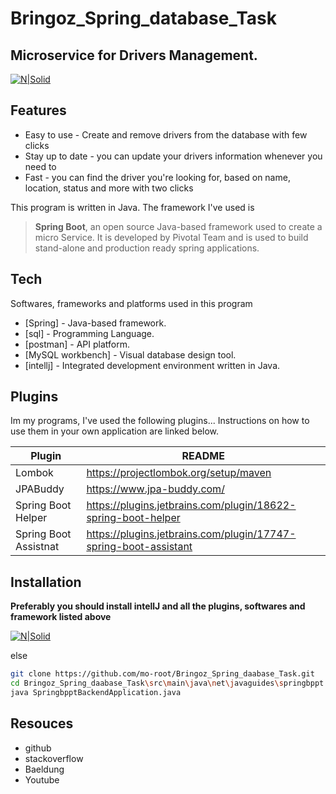 # Bringoz_Spring_database_Task
## Microservice for Drivers Management.

[![N|Solid](https://i0.wp.com/blogs.tensult.com/wp-content/uploads/2019/11/Spring-boot-rest-api.png?fit=1024%2C398&ssl=1)](https://spring.io/projects/spring-boot)

## Features

- Easy to use - Create and remove drivers from the database with few clicks
- Stay up to date - you can update your drivers information whenever you need to
- Fast - you can find the driver you're looking for, based on name, location, status and more with two clicks

This program is written in Java. The framework I've used is

> **Spring Boot**,  an open source Java-based framework used to create a micro Service.
> It is developed by Pivotal Team and is used to build stand-alone and production ready spring
> applications.



## Tech
Softwares, frameworks and platforms used in this program 
- [Spring] - Java-based framework.
- [sql] - Programming Language.
- [postman] -  API platform.
- [MySQL workbench] - Visual database design tool.
- [intellj] - Integrated development environment written in Java.

## Plugins
Im my programs, I've used the following plugins...
Instructions on how to use them in your own application are linked below.

| Plugin | README |
| ------ | ------ |
| Lombok | https://projectlombok.org/setup/maven |
| JPABuddy | https://www.jpa-buddy.com/ |
| Spring Boot Helper | https://plugins.jetbrains.com/plugin/18622-spring-boot-helper |
| Spring Boot Assistnat | https://plugins.jetbrains.com/plugin/17747-spring-boot-assistant |


## Installation

**Preferably you should install intellJ and all the plugins, softwares and framework listed above**

[![N|Solid](https://www.tabnine.com/blog/wp-content/uploads/2021/12/blog-2-1.png)](https://www.jetbrains.com/idea/download/)

else 
```sh
git clone https://github.com/mo-root/Bringoz_Spring_daabase_Task.git
cd Bringoz_Spring_daabase_Task\src\main\java\net\javaguides\springbppt
java SpringbpptBackendApplication.java
```




## Resouces
- github 
- stackoverflow 
- Baeldung
- Youtube

